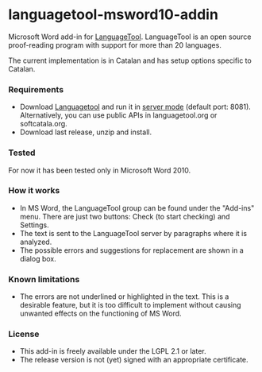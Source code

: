 # languagetool-msword10-addin

Microsoft Word add-in for [LanguageTool](www.languagetool.org). LanguageTool is an open source proof-reading program with support for more than 20 languages.

The current implementation is in Catalan and has setup options specific to Catalan.  

### Requirements
* Download [Languagetool](www.languagetool.org) and run it in [server mode](http://wiki.languagetool.org/http-server) (default port: 8081). Alternatively, you can use public APIs in languagetool.org or softcatala.org.
* Download last release, unzip and install.

### Tested
For now it has been tested only in Microsoft Word 2010. 

### How it works
* In MS Word, the LanguageTool group can be found under the "Add-ins" menu. There are just two buttons: Check (to start checking) and Settings. 
* The text is sent to the LanguageTool server by paragraphs where it is analyzed. 
* The possible errors and suggestions for replacement are shown in a dialog box.

### Known limitations
* The errors are not underlined or highlighted in the text. This is a desirable feature, but it is too difficult to implement without causing unwanted effects on the functioning of MS Word. 

### License
* This add-in is freely available under the LGPL 2.1 or later.
* The release version is not (yet) signed with an appropriate certificate.
